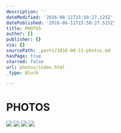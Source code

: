 ```yaml
---
description: ''
dateModified: '2016-08-11T15:50:27.125Z'
datePublished: '2016-08-11T15:50:27.515Z'
title: PHOTOS
author: []
publisher: {}
via: {}
sourcePath: _posts/2016-08-11-photos.md
hasPage: true
starred: false
url: photos/index.html
_type: Blurb

---
```

# PHOTOS
![](https://the-grid-user-content.s3-us-west-2.amazonaws.com/9c70819a-20fb-4a9d-b957-a0e07a655919.jpg)
![](https://the-grid-user-content.s3-us-west-2.amazonaws.com/dbe95fa1-bfc8-40e2-a984-e88ff442f4ad.jpg)
![](https://the-grid-user-content.s3-us-west-2.amazonaws.com/e46886bd-ca91-452a-99c8-08de20167f33.jpg)
![](https://the-grid-user-content.s3-us-west-2.amazonaws.com/52418285-4c97-4275-9f37-89a887c8b66e.jpg)